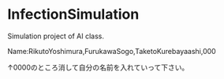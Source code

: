 # InfectionSimulation
Simulation project of AI class.

Name:RikutoYoshimura,FurukawaSogo,TaketoKurebayaashi,000

↑0000のところ消して自分の名前を入れていって下さい。
